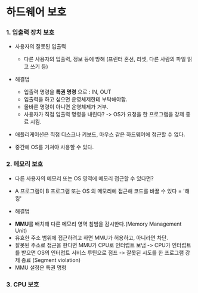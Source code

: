 # 하드웨어 보호

### 1. 입출력 장치 보호
- 사용자의 잘못된 입출력
  * 다른 사용자의 입출력, 정보 등에 방해 (프린터 혼선, 리셋, 다른 사람의 파일 읽고 쓰기 등)

- 해결법
  * 입출력 명령을 **특권 명령** 으로 : IN, OUT
  * 입출력을 하고 싶으면 운영체제한테 부탁해야함.
  * 올바른 명령이 아니면 운영체제가 거부.
  * 사용자가 직접 입출력 명령을 내린다? -> OS가 요청을 한 프로그램을 강제 종료 시킴.
  
- 애플리케이션은 직접 디스크나 키보드, 마우스 같은 하드웨어에 접근할 수 없다.
- 중간에 OS를 거쳐야 사용할 수 있다.

### 2. 메모리 보호
- 다른 사용자의 메모리 또는 OS 영역에 메모리 접근할 수 있다면?
 * A 프로그램이 B 프로그램 또는 OS 의 메모리에 접근해 코드를 바꿀 수 있다 = '해킹'

- 해결법
 * **MMU**를 배치해 다른 메모리 영역 침범을 감시한다.(Memory Management Unit)
 * 유효한 주소 범위에 접근하려고 하면 MMU가 허용하고, 아니라면 차단.
 * 잘못된 주소로 접근을 한다면 MMU가 CPU로 인터럽트 보냄 -> CPU가 인터럽트를 받으면 OS의 인터럽트 서비스 루틴으로 점프 -> 잘못된 시도를 한 프로그램 강제 종료 (Segment violation)
 * MMU 설정은 특권 명령

### 3. CPU 보호
